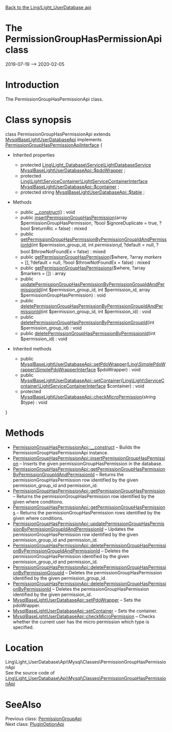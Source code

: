 [Back to the Ling/Light_UserDatabase api](https://github.com/lingtalfi/Light_UserDatabase/blob/master/doc/api/Ling/Light_UserDatabase.md)



The PermissionGroupHasPermissionApi class
================
2019-07-19 --> 2020-02-05






Introduction
============

The PermissionGroupHasPermissionApi class.



Class synopsis
==============


class <span class="pl-k">PermissionGroupHasPermissionApi</span> extends [MysqlBaseLightUserDatabaseApi](https://github.com/lingtalfi/Light_UserDatabase/blob/master/doc/api/Ling/Light_UserDatabase/Api/Mysql/Classes/MysqlBaseLightUserDatabaseApi.md) implements [PermissionGroupHasPermissionApiInterface](https://github.com/lingtalfi/Light_UserDatabase/blob/master/doc/api/Ling/Light_UserDatabase/Api/Mysql/Interfaces/PermissionGroupHasPermissionApiInterface.md) {

- Inherited properties
    - protected [Ling\Light_Database\Service\LightDatabaseService](https://github.com/lingtalfi/Light_Database/blob/master/doc/api/Ling/Light_Database/Service/LightDatabaseService.md) [MysqlBaseLightUserDatabaseApi::$pdoWrapper](#property-pdoWrapper) ;
    - protected [Ling\Light\ServiceContainer\LightServiceContainerInterface](https://github.com/lingtalfi/Light/blob/master/doc/api/Ling/Light/ServiceContainer/LightServiceContainerInterface.md) [MysqlBaseLightUserDatabaseApi::$container](#property-container) ;
    - protected string [MysqlBaseLightUserDatabaseApi::$table](#property-table) ;

- Methods
    - public [__construct](https://github.com/lingtalfi/Light_UserDatabase/blob/master/doc/api/Ling/Light_UserDatabase/Api/Mysql/Classes/PermissionGroupHasPermissionApi/__construct.md)() : void
    - public [insertPermissionGroupHasPermission](https://github.com/lingtalfi/Light_UserDatabase/blob/master/doc/api/Ling/Light_UserDatabase/Api/Mysql/Classes/PermissionGroupHasPermissionApi/insertPermissionGroupHasPermission.md)(array $permissionGroupHasPermission, ?bool $ignoreDuplicate = true, ?bool $returnRic = false) : mixed
    - public [getPermissionGroupHasPermissionByPermissionGroupIdAndPermissionId](https://github.com/lingtalfi/Light_UserDatabase/blob/master/doc/api/Ling/Light_UserDatabase/Api/Mysql/Classes/PermissionGroupHasPermissionApi/getPermissionGroupHasPermissionByPermissionGroupIdAndPermissionId.md)(int $permission_group_id, int $permission_id, ?$default = null, ?bool $throwNotFoundEx = false) : mixed
    - public [getPermissionGroupHasPermission](https://github.com/lingtalfi/Light_UserDatabase/blob/master/doc/api/Ling/Light_UserDatabase/Api/Mysql/Classes/PermissionGroupHasPermissionApi/getPermissionGroupHasPermission.md)($where, ?array $markers = [], ?$default = null, ?bool $throwNotFoundEx = false) : mixed
    - public [getPermissionGroupHasPermissions](https://github.com/lingtalfi/Light_UserDatabase/blob/master/doc/api/Ling/Light_UserDatabase/Api/Mysql/Classes/PermissionGroupHasPermissionApi/getPermissionGroupHasPermissions.md)($where, ?array $markers = []) : array
    - public [updatePermissionGroupHasPermissionByPermissionGroupIdAndPermissionId](https://github.com/lingtalfi/Light_UserDatabase/blob/master/doc/api/Ling/Light_UserDatabase/Api/Mysql/Classes/PermissionGroupHasPermissionApi/updatePermissionGroupHasPermissionByPermissionGroupIdAndPermissionId.md)(int $permission_group_id, int $permission_id, array $permissionGroupHasPermission) : void
    - public [deletePermissionGroupHasPermissionByPermissionGroupIdAndPermissionId](https://github.com/lingtalfi/Light_UserDatabase/blob/master/doc/api/Ling/Light_UserDatabase/Api/Mysql/Classes/PermissionGroupHasPermissionApi/deletePermissionGroupHasPermissionByPermissionGroupIdAndPermissionId.md)(int $permission_group_id, int $permission_id) : void
    - public [deletePermissionGroupHasPermissionByPermissionGroupId](https://github.com/lingtalfi/Light_UserDatabase/blob/master/doc/api/Ling/Light_UserDatabase/Api/Mysql/Classes/PermissionGroupHasPermissionApi/deletePermissionGroupHasPermissionByPermissionGroupId.md)(int $permission_group_id) : void
    - public [deletePermissionGroupHasPermissionByPermissionId](https://github.com/lingtalfi/Light_UserDatabase/blob/master/doc/api/Ling/Light_UserDatabase/Api/Mysql/Classes/PermissionGroupHasPermissionApi/deletePermissionGroupHasPermissionByPermissionId.md)(int $permission_id) : void

- Inherited methods
    - public [MysqlBaseLightUserDatabaseApi::setPdoWrapper](https://github.com/lingtalfi/Light_UserDatabase/blob/master/doc/api/Ling/Light_UserDatabase/Api/Mysql/Classes/MysqlBaseLightUserDatabaseApi/setPdoWrapper.md)([Ling\SimplePdoWrapper\SimplePdoWrapperInterface](https://github.com/lingtalfi/SimplePdoWrapper/blob/master/doc/api/Ling/SimplePdoWrapper/SimplePdoWrapperInterface.md) $pdoWrapper) : void
    - public [MysqlBaseLightUserDatabaseApi::setContainer](https://github.com/lingtalfi/Light_UserDatabase/blob/master/doc/api/Ling/Light_UserDatabase/Api/Mysql/Classes/MysqlBaseLightUserDatabaseApi/setContainer.md)([Ling\Light\ServiceContainer\LightServiceContainerInterface](https://github.com/lingtalfi/Light/blob/master/doc/api/Ling/Light/ServiceContainer/LightServiceContainerInterface.md) $container) : void
    - protected [MysqlBaseLightUserDatabaseApi::checkMicroPermission](https://github.com/lingtalfi/Light_UserDatabase/blob/master/doc/api/Ling/Light_UserDatabase/Api/Mysql/Classes/MysqlBaseLightUserDatabaseApi/checkMicroPermission.md)(string $type) : void

}






Methods
==============

- [PermissionGroupHasPermissionApi::__construct](https://github.com/lingtalfi/Light_UserDatabase/blob/master/doc/api/Ling/Light_UserDatabase/Api/Mysql/Classes/PermissionGroupHasPermissionApi/__construct.md) &ndash; Builds the PermissionGroupHasPermissionApi instance.
- [PermissionGroupHasPermissionApi::insertPermissionGroupHasPermission](https://github.com/lingtalfi/Light_UserDatabase/blob/master/doc/api/Ling/Light_UserDatabase/Api/Mysql/Classes/PermissionGroupHasPermissionApi/insertPermissionGroupHasPermission.md) &ndash; Inserts the given permissionGroupHasPermission in the database.
- [PermissionGroupHasPermissionApi::getPermissionGroupHasPermissionByPermissionGroupIdAndPermissionId](https://github.com/lingtalfi/Light_UserDatabase/blob/master/doc/api/Ling/Light_UserDatabase/Api/Mysql/Classes/PermissionGroupHasPermissionApi/getPermissionGroupHasPermissionByPermissionGroupIdAndPermissionId.md) &ndash; Returns the permissionGroupHasPermission row identified by the given permission_group_id and permission_id.
- [PermissionGroupHasPermissionApi::getPermissionGroupHasPermission](https://github.com/lingtalfi/Light_UserDatabase/blob/master/doc/api/Ling/Light_UserDatabase/Api/Mysql/Classes/PermissionGroupHasPermissionApi/getPermissionGroupHasPermission.md) &ndash; Returns the permissionGroupHasPermission row identified by the given where conditions.
- [PermissionGroupHasPermissionApi::getPermissionGroupHasPermissions](https://github.com/lingtalfi/Light_UserDatabase/blob/master/doc/api/Ling/Light_UserDatabase/Api/Mysql/Classes/PermissionGroupHasPermissionApi/getPermissionGroupHasPermissions.md) &ndash; Returns the permissionGroupHasPermission rows identified by the given where conditions.
- [PermissionGroupHasPermissionApi::updatePermissionGroupHasPermissionByPermissionGroupIdAndPermissionId](https://github.com/lingtalfi/Light_UserDatabase/blob/master/doc/api/Ling/Light_UserDatabase/Api/Mysql/Classes/PermissionGroupHasPermissionApi/updatePermissionGroupHasPermissionByPermissionGroupIdAndPermissionId.md) &ndash; Updates the permissionGroupHasPermission row identified by the given permission_group_id and permission_id.
- [PermissionGroupHasPermissionApi::deletePermissionGroupHasPermissionByPermissionGroupIdAndPermissionId](https://github.com/lingtalfi/Light_UserDatabase/blob/master/doc/api/Ling/Light_UserDatabase/Api/Mysql/Classes/PermissionGroupHasPermissionApi/deletePermissionGroupHasPermissionByPermissionGroupIdAndPermissionId.md) &ndash; Deletes the permissionGroupHasPermission identified by the given permission_group_id and permission_id.
- [PermissionGroupHasPermissionApi::deletePermissionGroupHasPermissionByPermissionGroupId](https://github.com/lingtalfi/Light_UserDatabase/blob/master/doc/api/Ling/Light_UserDatabase/Api/Mysql/Classes/PermissionGroupHasPermissionApi/deletePermissionGroupHasPermissionByPermissionGroupId.md) &ndash; Deletes the permissionGroupHasPermission identified by the given permission_group_id.
- [PermissionGroupHasPermissionApi::deletePermissionGroupHasPermissionByPermissionId](https://github.com/lingtalfi/Light_UserDatabase/blob/master/doc/api/Ling/Light_UserDatabase/Api/Mysql/Classes/PermissionGroupHasPermissionApi/deletePermissionGroupHasPermissionByPermissionId.md) &ndash; Deletes the permissionGroupHasPermission identified by the given permission_id.
- [MysqlBaseLightUserDatabaseApi::setPdoWrapper](https://github.com/lingtalfi/Light_UserDatabase/blob/master/doc/api/Ling/Light_UserDatabase/Api/Mysql/Classes/MysqlBaseLightUserDatabaseApi/setPdoWrapper.md) &ndash; Sets the pdoWrapper.
- [MysqlBaseLightUserDatabaseApi::setContainer](https://github.com/lingtalfi/Light_UserDatabase/blob/master/doc/api/Ling/Light_UserDatabase/Api/Mysql/Classes/MysqlBaseLightUserDatabaseApi/setContainer.md) &ndash; Sets the container.
- [MysqlBaseLightUserDatabaseApi::checkMicroPermission](https://github.com/lingtalfi/Light_UserDatabase/blob/master/doc/api/Ling/Light_UserDatabase/Api/Mysql/Classes/MysqlBaseLightUserDatabaseApi/checkMicroPermission.md) &ndash; Checks whether the current user has the micro permission which type is specified.





Location
=============
Ling\Light_UserDatabase\Api\Mysql\Classes\PermissionGroupHasPermissionApi<br>
See the source code of [Ling\Light_UserDatabase\Api\Mysql\Classes\PermissionGroupHasPermissionApi](https://github.com/lingtalfi/Light_UserDatabase/blob/master/Api/Mysql/Classes/PermissionGroupHasPermissionApi.php)



SeeAlso
==============
Previous class: [PermissionGroupApi](https://github.com/lingtalfi/Light_UserDatabase/blob/master/doc/api/Ling/Light_UserDatabase/Api/Mysql/Classes/PermissionGroupApi.md)<br>Next class: [PluginOptionApi](https://github.com/lingtalfi/Light_UserDatabase/blob/master/doc/api/Ling/Light_UserDatabase/Api/Mysql/Classes/PluginOptionApi.md)<br>

